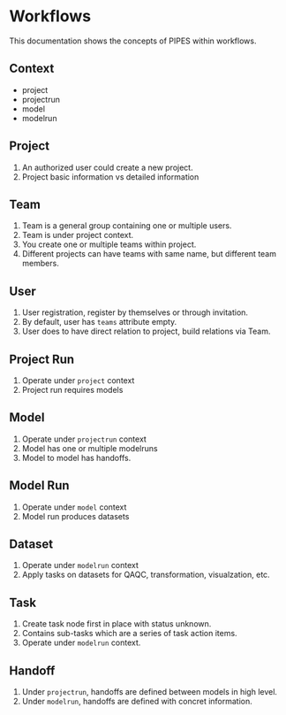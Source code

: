 # Workflows

This documentation shows the concepts of PIPES within workflows.

## Context
* project
* projectrun
* model
* modelrun

## Project
1. An authorized user could create a new project.
2. Project basic information vs detailed information

## Team
1. Team is a general group containing one or multiple users.
2. Team is under project context.
3. You create one or multiple teams within project.
4. Different projects can have teams with same name, but different team members.

## User
1. User registration, register by themselves or through invitation.
2. By default, user has `teams` attribute empty.
3. User does to have direct relation to project, build relations via Team.

## Project Run

1. Operate under `project` context
2. Project run requires models

## Model
1. Operate under `projectrun` context
2. Model has one or multiple modelruns
3. Model to model has handoffs.

## Model Run
1. Operate under `model` context
2. Model run produces datasets

## Dataset
1. Operate under `modelrun` context
2. Apply tasks on datasets for QAQC, transformation, visualzation, etc.

## Task
1. Create task node first in place with status unknown.
2. Contains sub-tasks which are a series of task action items.
3. Operate under `modelrun` context.

## Handoff
1. Under `projectrun`, handoffs are defined between models in high level.
2. Under `modelrun`, handoffs are defined with concret information.
